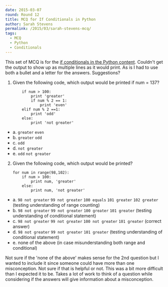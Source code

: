 ```yaml
---
date: 2015-03-07
round: Round 12
title: MCQ for If Conditionals in Python
author: Sarah Stevens
permalink: /2015/03/sarah-stevens-mcq/
tags:
  - MCQ
  - Python
  - Conditionals
---
```


This set of MCQ is for the [if conditionals in the Python content](http://swcarpentry.github.io/python-novice-inflammation/05-cond.html).
Couldn't get the output to show up as multiple lines as it would print.  As is I had to use both 
a bullet and a letter for the answers.  Suggestions?


1.  Given the following code, which output would be printed if num = 137?

        	if num > 100:
    			print 'greater'
    			if num % 2 == 1:
        			print 'even'
			elif num % 2 ==1:
    			print 'odd'
			else:
    			print 'not greater'

* a. 	`greater`
		`even`
* b. 	`greater`
		`odd`
* c. 	`odd`
* d. 	`not greater`
* e. 	`odd`
		`not greater`

2.  Given the following code, which output would be printed?

		for num in range(98,102):
        	if num > 100:
    			print num, 'greater'
			else:
    			print num, 'not greater'

* a.  `98 not greater`
		`99 not greater`
		`100 equals`
		`101 greater`
		`102 greater` (testing understanding of range counting)
* b.  `98 not greater`
    	`99 not greater`
    	`100 greater`
    	`101 greater` (testing understanding of conditional statement)
* c.  `98 not greater`
    	`99 not greater`
    	`100 not greater`
    	`101 greater` (correct answer)
* d.  `98 not greater`
		`99 not greater`
    	`101 greater` (testing understanding of conditional statement)
* e.  none of the above (in case misunderstanding both range and conditional)

Not sure if the 'none of the above' makes sense for the 2nd question but I wanted to include 
it since someone could have more than one misconception.  Not sure if that is helpful or not.
This was a bit more difficult than I expected it to be.  Takes a lot of work to think of a 
question while considering if the answers will give information about a misconception.
